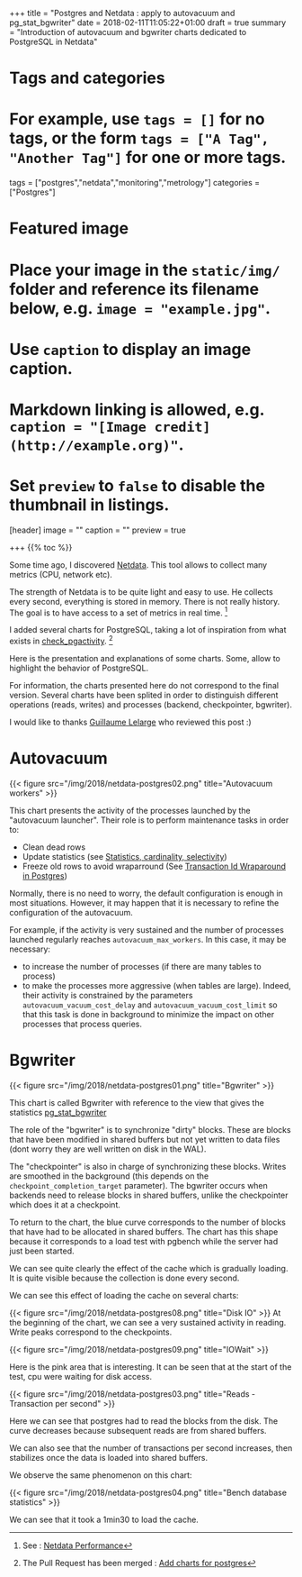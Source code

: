 +++
title = "Postgres and Netdata : apply to autovacuum and pg_stat_bgwriter"
date = 2018-02-11T11:05:22+01:00
draft = true
summary = "Introduction of autovacuum and bgwriter charts dedicated to PostgreSQL in Netdata"


# Tags and categories
# For example, use `tags = []` for no tags, or the form `tags = ["A Tag", "Another Tag"]` for one or more tags.
tags = ["postgres","netdata","monitoring","metrology"]
categories = ["Postgres"]

# Featured image
# Place your image in the `static/img/` folder and reference its filename below, e.g. `image = "example.jpg"`.
# Use `caption` to display an image caption.
#   Markdown linking is allowed, e.g. `caption = "[Image credit](http://example.org)"`.
# Set `preview` to `false` to disable the thumbnail in listings.
[header]
image = ""
caption = ""
preview = true

+++
{{% toc %}}

Some time ago, I discovered [Netdata](https://my-netdata.io/).
This tool allows to collect many metrics (CPU, network etc).

The strength of Netdata is to be quite light and easy to use. He collects
every second, everything is stored in memory. There is not really
history. The goal is to have access to a set of metrics in real time. [^1]

I added several charts for PostgreSQL, taking a lot of inspiration from
what exists in [check_pgactivity](https://github.com/OPMDG/check_pgactivity). [^2]

Here is the presentation and explanations of some charts. Some,
allow to highlight the behavior of PostgreSQL.

For information, the charts presented here do not correspond to the final version.
Several charts have been splited in order to distinguish different operations
(reads, writes) and processes (backend, checkpointer, bgwriter).

I would like to thanks [Guillaume Lelarge](https://twitter.com/g_lelarge) who
reviewed this post :)

# Autovacuum

{{< figure src="/img/2018/netdata-postgres02.png" title="Autovacuum workers" >}}

This chart presents the activity of the processes launched by the "autovacuum launcher".
Their role is to perform maintenance tasks in order to:

  * Clean dead rows
  * Update statistics (see [Statistics, cardinality, selectivity](https://blog.anayrat.info/en/2017/11/26/postgresql---jsonb-and-statistics/#statistics-cardinality-selectivity))
  * Freeze old rows to avoid wraparround (See [Transaction Id Wraparound in Postgres](http://malisper.me/transaction-id-wraparound-in-postgres/))

Normally, there is no need to worry, the default configuration is enough in
most situations. However, it may happen that it is necessary to refine the
configuration of the autovacuum.

For example, if the activity is very sustained and the number of processes launched
regularly reaches `autovacuum_max_workers`. In this case, it may be necessary:


  * to increase the number of processes (if there are many tables to process)
  * to make the processes more aggressive (when tables are large).
  Indeed, their activity is constrained by the parameters `autovacuum_vacuum_cost_delay`
  and `autovacuum_vacuum_cost_limit` so that this task is done in background
  to minimize the impact on other processes that process queries.

# Bgwriter

{{< figure src="/img/2018/netdata-postgres01.png" title="Bgwriter" >}}

This chart is called Bgwriter with reference to the view that gives the statistics [pg_stat_bgwriter](https://www.postgresql.org/docs/current/static/monitoring-stats.html#PG-STAT-BGWRITER-VIEW)

The role of the "bgwriter" is to synchronize "dirty" blocks. These are blocks that
have been modified in shared buffers but not yet written to data files
(dont worry they are well written on disk in the WAL).

The "checkpointer" is also in charge of synchronizing these blocks. Writes
are smoothed in the background (this depends on the `checkpoint_completion_target` parameter).
The bgwriter occurs when backends need to release blocks in
shared buffers, unlike the checkpointer which does it at a checkpoint.


To return to the chart, the blue curve corresponds to the number of blocks that have
had to be allocated in shared buffers. The chart has this shape because it corresponds to
a load test with pgbench while the server had just been started.

We can see quite clearly the effect of the cache which is gradually loading. It is
quite visible because the collection is done every second.

We can see this effect of loading the cache on several charts:

{{< figure src="/img/2018/netdata-postgres08.png" title="Disk IO" >}}
At the beginning of the chart, we can see a very sustained activity in reading.
Write peaks correspond to the checkpoints.


{{< figure src="/img/2018/netdata-postgres09.png" title="IOWait" >}}

Here is the pink area that is interesting. It can be seen that at the start of the test,
cpu were waiting for disk access.

{{< figure src="/img/2018/netdata-postgres03.png" title="Reads - Transaction per second" >}}

Here we can see that postgres had to read the blocks from the disk. The curve
decreases because subsequent reads are from shared buffers.

We can also see that the number of transactions per second increases, then
stabilizes once the data is loaded into shared buffers.

We observe the same phenomenon on this chart:

{{< figure src="/img/2018/netdata-postgres04.png" title="Bench database statistics" >}}

We can see that it took a 1min30 to load the cache.


[^1]: See : [Netdata Performance](https://github.com/firehol/netdata/wiki/Performance)
[^2]: The Pull Request has been merged : [Add charts for postgres](https://github.com/firehol/netdata/pull/3400)
